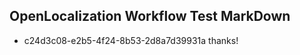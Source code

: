 ## OpenLocalization Workflow Test MarkDown
* c24d3c08-e2b5-4f24-8b53-2d8a7d39931a thanks!

<!--HONumber=Jul16_HO2-->


